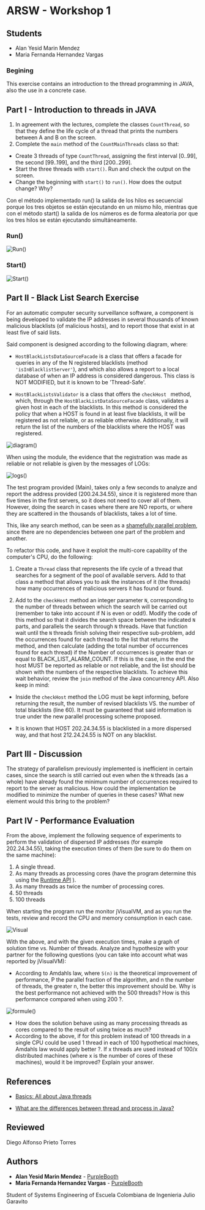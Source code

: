 # ARSW - Workshop 1

## Students

* Alan Yesid Marin Mendez
* Maria Fernanda Hernandez Vargas

### Begining

This exercise contains an introduction to the thread programming in JAVA, also the use in a concrete case.

## Part I - Introduction to threads in JAVA

1. In agreement with the lectures, complete the classes ``` CountThread ```, so that they define the life cycle of a thread that prints the numbers between A and B on the screen.
2. Complete the ``` main ``` method of the ``` CountMainThreads ``` class so that: 

* Create 3 threads of type ``` CountThread ```, assigning the first interval [0..99], the second [99..199], and the third [200..299]. 
* Start the three threads with ``` start() ```. Run and check the output on the screen. 
* Change the beginning with ``` start() ``` to ``` run() ```. How does the output change? Why?

Con el método implementado run() la salida de los hilos es secuencial porque los tres objetos se están ejecutando en un mismo hilo, mientras que con el método start() la salida de los números es de forma aleatoria por que los tres hilos se están ejecutando simultáneamente.

### Run()

![Run()](https://github.com/mariahv9/ARSWLab1/blob/master/BLACKLISTSEARCH/resources/run().png)

### Start()

![Start()](https://github.com/mariahv9/ARSWLab1/blob/master/BLACKLISTSEARCH/resources/start().png)

## Part II - Black List Search Exercise

For an automatic computer security surveillance software, a component is being developed to validate the IP addresses in several thousands of known malicious blacklists (of malicious hosts), and to report those that exist in at least five of said lists.


Said component is designed according to the following diagram, where:

* ``` HostBlackListsDataSourceFacade ``` is a class that offers a facade for queries in any of the N registered blacklists (method ``` 'isInBlacklistServer' ```), and which also allows a report to a local database of when an IP address is considered dangerous. This class is NOT MODIFIED, but it is known to be 'Thread-Safe'.

* ``` HostBlackListsValidator ``` is a class that offers the ```checkHost ``` method, which, through the ``` HostBlackListDataSourceFacade ``` class, validates a given host in each of the blacklists. In this method is considered the policy that when a HOST is found in at least five blacklists, it will be registered as not reliable, or as reliable otherwise. Additionally, it will return the list of the numbers of the blacklists where the HOST was registered.

![diagram()](https://github.com/mariahv9/ARSWLab1/blob/master/BLACKLISTSEARCH/resources/Diagram.png)

When using the module, the evidence that the registration was made as reliable or not reliable is given by the messages of LOGs:

![logs()](https://github.com/mariahv9/ARSWLab1/blob/master/BLACKLISTSEARCH/resources/logs.png)

The test program provided (Main), takes only a few seconds to analyze and report the address provided (200.24.34.55), since it is registered more than five times in the first servers, so it does not need to cover all of them. However, doing the search in cases where there are NO reports, or where they are scattered in the thousands of blacklists, takes a lot of time.

This, like any search method, can be seen as a [shamefully parallel problem](https://en.wikipedia.org/wiki/Embarrassingly_parallel), since there are no dependencies between one part of the problem and another.

To refactor this code, and have it exploit the multi-core capability of the computer's CPU, do the following:

1. Create a ``` Thread ``` class that represents the life cycle of a thread that searches for a segment of the pool of available servers. Add to that class a method that allows you to ask the instances of it (the threads) how many occurrences of malicious servers it has found or found.

2. Add to the ``` checkHost ``` method an integer parameter ``` N ```, corresponding to the number of threads between which the search will be carried out (remember to take into account if N is even or odd!). Modify the code of this method so that it divides the search space between the indicated ``` N ``` parts, and parallels the search through ``` N ``` threads. Have that function wait until the ``` N ``` threads finish solving their respective sub-problem, add the occurrences found for each thread to the list that returns the method, and then calculate (adding the total number of occurrences found for each thread) if the Number of occurrences is greater than or equal to BLACK_LIST_ALARM_COUNT. If this is the case, in the end the host MUST be reported as reliable or not reliable, and the list should be shown with the numbers of the respective blacklists. To achieve this wait behavior, review the ``` join ``` method of the Java concurrency API. Also keep in mind:

* Inside the ``` checkHost ``` method the LOG must be kept informing, before returning the result, the number of revised blacklists VS. the number of total blacklists (line 60). It must be guaranteed that said information is true under the new parallel processing scheme proposed.

* It is known that HOST 202.24.34.55 is blacklisted in a more dispersed way, and that host 212.24.24.55 is NOT on any blacklist.

## Part III - Discussion

The strategy of parallelism previously implemented is inefficient in certain cases, since the search is still carried out even when the  ``` N ``` threads (as a whole) have already found the minimum number of occurrences required to report to the server as malicious. How could the implementation be modified to minimize the number of queries in these cases? What new element would this bring to the problem?

## Part IV - Performance Evaluation

From the above, implement the following sequence of experiments to perform the validation of dispersed IP addresses (for example 202.24.34.55), taking the execution times of them (be sure to do them on the same machine):

1. A single thread. 
2. As many threads as processing cores (have the program determine this using the [Runtime API](https://docs.oracle.com/javase/7/docs/api/java/lang/Runtime.html) ). 
3. As many threads as twice the number of processing cores. 
4. 50 threads 
5. 100 threads

When starting the program run the monitor jVisualVM, and as you run the tests, review and record the CPU and memory consumption in each case.

![Visual](https://github.com/mariahv9/ARSWLab1/blob/master/BLACKLISTSEARCH/resources/jvisualvm.png)

With the above, and with the given execution times, make a graph of solution time vs. Number of threads. Analyze and hypothesize with your partner for the following questions (you can take into account what was reported by jVisualVM):

* According to Amdahls law, where ``` S(n) ``` is the theoretical improvement of performance, P the parallel fraction of the algorithm, and n the number of threads, the greater n, the better this improvement should be. Why is the best performance not achieved with the 500 threads? How is this performance compared when using 200 ?.

![formule()](https://github.com/mariahv9/ARSWLab1/blob/master/BLACKLISTSEARCH/resources/ahmdahls.png)

* How does the solution behave using as many processing threads as cores compared to the result of using twice as much?
* According to the above, if for this problem instead of 100 threads in a single CPU could be used 1 thread in each of 100 hypothetical machines, Amdahls law would apply better ?. If x threads are used instead of 100/x distributed machines (where x is the number of cores of these machines), would it be improved? Explain your answer.


## References

* [Basics: All about Java threads](https://beginnersbook.com/2013/03/java-threads/)

* [What are the differences between thread and process in Java?](https://cs-fundamentals.com/tech-interview/java/differences-between-thread-and-process-in-java.php)

## Reviewed

Diego Alfonso Prieto Torres

## Authors

* **Alan Yesid Marin Mendez** - [PurpleBooth](https://github.com/Elan-MarMEn)
* **Maria Fernanda Hernandez Vargas** - [PurpleBooth](https://github.com/mariahv9)


Student of Systems Engineering of Escuela Colombiana de Ingenieria Julio Garavito 
